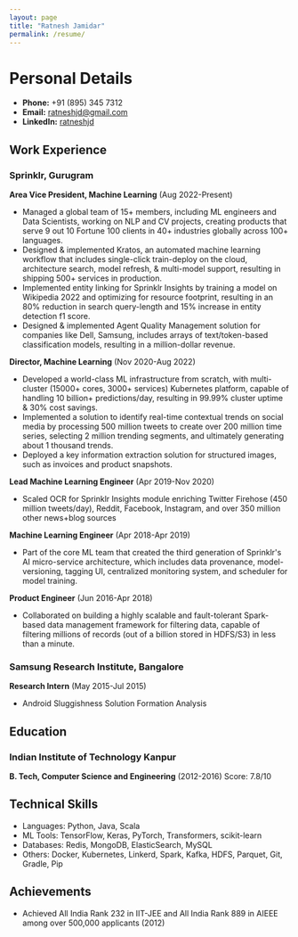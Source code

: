 ```yaml
---
layout: page
title: "Ratnesh Jamidar"
permalink: /resume/
---
```

# Personal Details 

- **Phone:** +91 (895) 345 7312 
- **Email:** ratneshjd@gmail.com 
- **LinkedIn:** [ratneshjd](https://www.linkedin.com/in/ratneshjd/)

## Work Experience
### Sprinklr, Gurugram
**Area Vice President, Machine Learning** (Aug 2022-Present)
* Managed a global team of 15+ members, including ML engineers and Data Scientists, working on NLP and CV projects, creating products that serve 9 out 10 Fortune 100 clients in 40+ industries globally across 100+ languages.
* Designed & implemented Kratos, an automated machine learning workflow that includes single-click train-deploy on the cloud, architecture search, model refresh, & multi-model support, resulting in shipping 500+ services in production.
* Implemented entity linking for Sprinklr Insights by training a model on Wikipedia 2022 and optimizing for resource footprint, resulting in an 80% reduction in search query-length and 15% increase in entity detection f1 score.
* Designed & implemented Agent Quality Management solution for companies like Dell, Samsung, includes arrays of text/token-based classification models, resulting in a million-dollar revenue.

**Director, Machine Learning** (Nov 2020-Aug 2022)
* Developed a world-class ML infrastructure from scratch, with multi-cluster (15000+ cores, 3000+ services) Kubernetes platform, capable of handling 10 billion+ predictions/day, resulting in 99.99% cluster uptime & 30% cost savings.
* Implemented a solution to identify real-time contextual trends on social media by processing 500 million tweets to create over 200 million time series, selecting 2 million trending segments, and ultimately generating about 1 thousand trends.
* Deployed a key information extraction solution for structured images, such as invoices and product snapshots.

**Lead Machine Learning Engineer** (Apr 2019-Nov 2020)
* Scaled OCR for Sprinklr Insights module enriching Twitter Firehose (450 million tweets/day), Reddit, Facebook, Instagram, and over 350 million other news+blog sources

**Machine Learning Engineer** (Apr 2018-Apr 2019)
* Part of the core ML team that created the third generation of Sprinklr's AI micro-service architecture, which includes data provenance, model-versioning, tagging UI, centralized monitoring system, and scheduler for model training.

**Product Engineer** (Jun 2016-Apr 2018)
* Collaborated on building a highly scalable and fault-tolerant Spark-based data management framework for filtering data, capable of filtering millions of records (out of a billion stored in HDFS/S3) in less than a minute.

### Samsung Research Institute, Bangalore
**Research Intern** (May 2015-Jul 2015)
* Android Sluggishness Solution Formation Analysis

## Education
### Indian Institute of Technology Kanpur
**B. Tech, Computer Science and Engineering** (2012-2016)
Score: 7.8/10

## Technical Skills
- Languages: Python, Java, Scala
- ML Tools: TensorFlow, Keras, PyTorch, Transformers, scikit-learn
- Databases: Redis, MongoDB, ElasticSearch, MySQL
- Others: Docker, Kubernetes, Linkerd, Spark, Kafka, HDFS, Parquet, Git, Gradle, Pip  

## Achievements
- Achieved All India Rank 232 in IIT-JEE and All India Rank 889 in AIEEE among over 500,000 applicants (2012)

